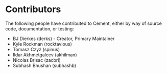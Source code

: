 # Contributors

The following people have contributed to Cement, either by way of source code,
documentation, or testing:

- BJ Dierkes (derks) - Creator, Primary Maintainer
- Kyle Rockman (rocktavious)
- Tomasz Czyż (spinus)
- Ildar Akhmetgaleev (akhilman)
- Nicolas Brisac (zacbri)
- Subhash Bhushan (subhashb)
